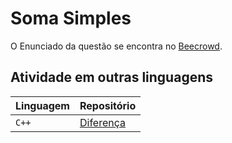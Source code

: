 
# Soma Simples

O Enunciado da questão se encontra no [Beecrowd](https://www.beecrowd.com.br/judge/pt/problems/view/1007).


## Atividade em outras linguagens


| Linguagem   | Repositório                           |
| :---------- | :---------------------------------- |
| `C++` | [Diferença](./C++/) |


